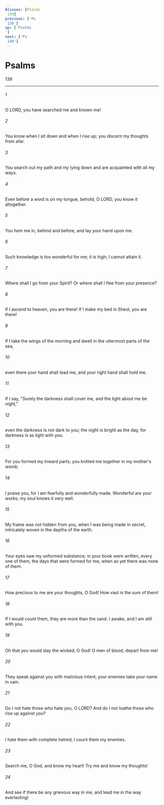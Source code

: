 ```yaml
---
Aliases: [Psalms 139]
previous: ['Ps 138']
up: ['Psalms']
next: ['Ps 140']
---
```

# Psalms 139

***
 

###### 1 
O LORD, you have searched me and known me!   

###### 2 
You know when I sit down and when I rise up;  you discern my thoughts from afar.   

###### 3 
You search out my path and my lying down  and are acquainted with all my ways.   

###### 4 
Even before a word is on my tongue,  behold, O LORD, you know it altogether.   

###### 5 
You hem me in, behind and before,  and lay your hand upon me.   

###### 6 
Such knowledge is too wonderful for me;  it is high; I cannot attain it.  

###### 7 
Where shall I go from your Spirit?  Or where shall I flee from your presence?   

###### 8 
If I ascend to heaven, you are there!  If I make my bed in Sheol, you are there!   

###### 9 
If I take the wings of the morning  and dwell in the uttermost parts of the sea,   

###### 10 
even there your hand shall lead me,  and your right hand shall hold me.   

###### 11 
If I say, "Surely the darkness shall cover me,  and the light about me be night,"   

###### 12 
even the darkness is not dark to you;  the night is bright as the day,  for darkness is as light with you.  

###### 13 
For you formed my inward parts;  you knitted me together in my mother's womb.   

###### 14 
I praise you, for I am fearfully and wonderfully made.  Wonderful are your works;  my soul knows it very well.   

###### 15 
My frame was not hidden from you,  when I was being made in secret,  intricately woven in the depths of the earth.   

###### 16 
Your eyes saw my unformed substance;  in your book were written, every one of them,  the days that were formed for me,  when as yet there was none of them.  

###### 17 
How precious to me are your thoughts, O God!  How vast is the sum of them!   

###### 18 
If I would count them, they are more than the sand.  I awake, and I am still with you.  

###### 19 
Oh that you would slay the wicked, O God!  O men of blood, depart from me!   

###### 20 
They speak against you with malicious intent;  your enemies take your name in vain.   

###### 21 
Do I not hate those who hate you, O LORD?  And do I not loathe those who rise up against you?   

###### 22 
I hate them with complete hatred;  I count them my enemies.  

###### 23 
Search me, O God, and know my heart!  Try me and know my thoughts!   

###### 24 
And see if there be any grievous way in me,  and lead me in the way everlasting!

